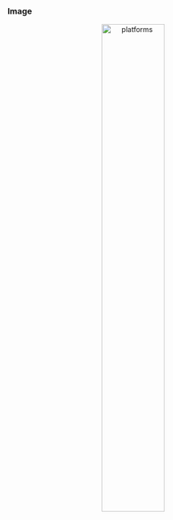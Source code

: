 ### Image
<div style="text-align: center">
<img src="https://lh3.googleusercontent.com/g4LSCiEc-F9muGnxxmu8pQpsbmDt0FUIYpicdDuuiXqzk8ygp_xGNNSTmCNfC0uTKWZO1AjlcseZ01j4rxa8aRlbrztLH2cw60m71A=w1000" alt="platforms" width="50%" style="">  
</div>
